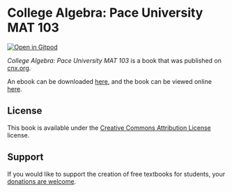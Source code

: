 # College Algebra: Pace University MAT 103

[![Open in Gitpod](https://gitpod.io/button/open-in-gitpod.svg)](https://gitpod.io/from-referrer/)

_College Algebra: Pace University MAT 103_ is a book that was published on [cnx.org](https://cnx.org/).

An ebook can be downloaded [here](https://github.com/cnx-user-books/cnxbook-college-algebra-pace-university-mat-103/releases/latest), and the book can be viewed online [here](https://github.com/cnx-user-books/cnxbook-college-algebra-pace-university-mat-103/releases/latest).

## License
This book is available under the [Creative Commons Attribution License](./LICENSE) license.

## Support
If you would like to support the creation of free textbooks for students, your [donations are welcome](https://riceconnect.rice.edu/donation/support-openstax-banner).
